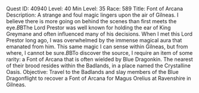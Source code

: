 Quest ID: 40940
Level: 40
Min Level: 35
Race: 589
Title: Font of Arcana
Description: A strange and foul magic lingers upon the air of Gilneas. I believe there is more going on behind the scenes than first meets the eye.$B$BThe Lord Prestor was well known for holding the ear of King Greymane and often influenced many of his decisions. When I met this Lord Prestor long ago, I was overwhelmed by the immense magical aura that emanated from him. This same magic I can sense within Gilneas, but from where, I cannot be sure.$B$BTo discover the source, I require an item of some rarity: a Font of Arcana that is often wielded by Blue Dragonkin. The nearest of their brood resides within the Badlands, in a place named the Crystalline Oasis.
Objective: Travel to the Badlands and slay members of the Blue Dragonflight to recover a Font of Arcana for Magus Orelius at Ravenshire in Gilneas.
